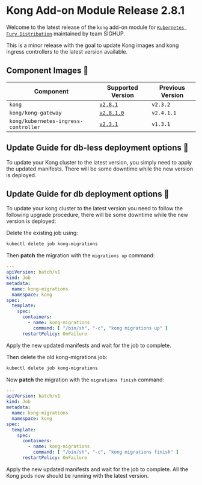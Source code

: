 # Kong Add-on Module Release 2.8.1

Welcome to the latest release of the `kong` add-on module for [`Kubernetes Fury
Distribution`](https://github.com/sighupio/fury-distribution) maintained by team
SIGHUP.

This is a minor release with the goal to update Kong images and kong ingress controllers to the latest version available.

## Component Images 🚢

| Component                            | Supported Version                                                                                      | Previous Version |
|--------------------------------------|--------------------------------------------------------------------------------------------------------|------------------|
| `kong`                               | [`v2.8.1`](https://github.com/Kong/kong/releases/tag/2.8.1)                                            | `v2.3.2`         |
| `kong/kong-gateway`                  | [`v2.8.1.0`](https://docs.konghq.com/gateway/changelog/#2810)                                          | `v2.4.1.1`       |
| `kong/kubernetes-ingress-controller` | [`v2.3.1`](https://github.com/Kong/kubernetes-ingress-controller/releases/tag/v2.3.1)                  | `v1.3.1`         |

## Update Guide for db-less deployment options 🦮

To update your Kong cluster to the latest version, you simply need to apply the updated manifests.
There will be some downtime while the new version is deployed.

## Update Guide for db deployment options 🦍

To update your kong cluster to the latest version you need to follow the following upgrade procedure, there will be some
downtime while the new version is deployed:

Delete the existing job using:

```bash
kubectl delete job kong-migrations
```

Then **patch** the migration with the `migrations up` command:

```yaml
---
apiVersion: batch/v1
kind: Job
metadata:
  name: kong-migrations
  namespace: kong
spec:
  template:
    spec:
      containers:
        - name: kong-migrations
          command: [ "/bin/sh", "-c", "kong migrations up" ]
      restartPolicy: OnFailure
```

Apply the new updated manifests and wait for the job to complete.

Then delete the old kong-migrations job:

```bash
kubectl delete job kong-migrations
```

Now **patch** the migration with the `migrations finish` command:

```yaml
---
apiVersion: batch/v1
kind: Job
metadata:
  name: kong-migrations
  namespace: kong
spec:
  template:
    spec:
      containers:
        - name: kong-migrations
          command: [ "/bin/sh", "-c", "kong migrations finish" ]
      restartPolicy: OnFailure
```

Apply the new updated manifests and wait for the job to complete. All the Kong pods now should be running with the latest version.



